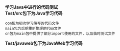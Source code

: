 **学习Java中进行的代码测试**  
**Test/src包下为Java学习代码**     
~~~~~~~~
com包为初次学习编写的代码文件  
main包为后期重新整理的代码文件  
cn包为main包中提供了部分import使用的文件，以及临时测试文件
~~~~~~~~
**Test/javaweb包下为JavaWeb学习代码**  
